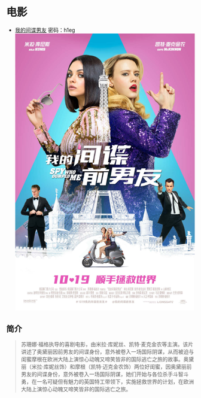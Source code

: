 # 电影

- [我的间谍男友](https://pan.baidu.com/share/init?surl=rtGujm6ODZ-I1jhuygPESQ#h1eg) 密码：h1eg 
![jd](https://raw.githubusercontent.com/dcpnonstop/Moviesite/master/jd.jpg)


## 简介
> 苏珊娜·福格执导的喜剧电影，由米拉·库妮丝、凯特·麦克金农等主演。该片讲述了奥黛丽因前男友的间谍身份，意外被卷入一场国际阴谋，从而被迫与闺蜜摩根在欧洲大陆上演惊心动魄又啼笑皆非的国际逃亡之旅的故事。奥黛丽（米拉·库妮丝饰）和摩根（凯特·迈克金农饰）两位好闺蜜，因奥黛丽前男友的间谍身份，意外被卷入一场国际阴谋，她们开始与各位杀手斗智斗勇，在一名可疑但有魅力的英国特工带领下，实施拯救世界的计划，在欧洲大陆上演惊心动魄又啼笑皆非的国际逃亡之旅。
